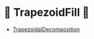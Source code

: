 # 👣 TrapezoidFill 👣

- [TrapezoidalDecomposition](https://user.ceng.metu.edu.tr/~akifakkus/courses/ceng786/hw3.html)
